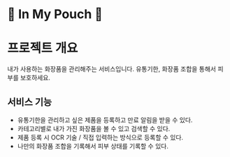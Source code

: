 :pouch: In My Pouch :pouch:
=========================

# 프로젝트 개요

내가 사용하는 화장품을 관리해주는 서비스입니다.
유통기한, 화장품 조합을 통해서 피부를 보호하세요.

## 서비스 기능

* 유통기한을 관리하고 싶은 제품을 등록하고 만료 알림을 받을 수 있다.
* 카테고리별로 내가 가진 화장품을 볼 수 있고 검색할 수 있다.
* 제품 등록 시 OCR 기술 / 직접 입력하는 방식으로 등록할 수 있다.
* 나만의 화장품 조합을 기록해서 피부 상태를 기록할 수 있다.
